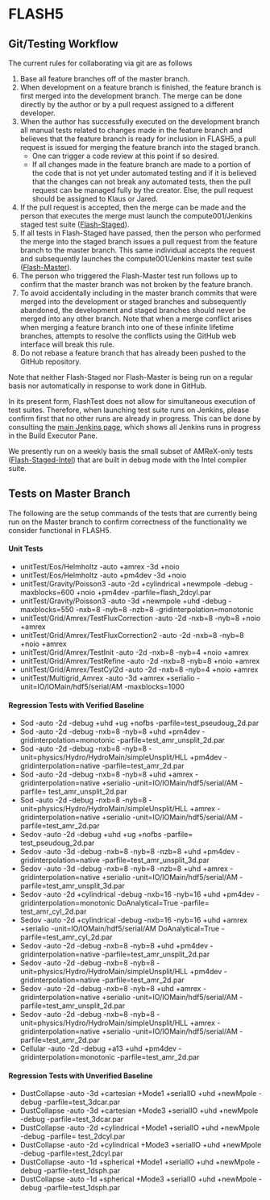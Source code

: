 # FLASH5

## Git/Testing Workflow

The current rules for collaborating via git are as follows
1.  Base all feature branches off of the master branch.
2.  When development on a feature branch is finished, the feature branch is
first merged into the development branch.  The merge can be done directly by the
author or by a pull request assigned to a different developer.
3.  When the author has successfully executed on the development branch all 
manual tests related to changes made in the feature branch and believes that the
feature branch is ready for inclusion in FLASH5, a pull request is issued for
merging the feature branch into the staged branch.
    * One can trigger a code review at this point if so desired.
    * If all changes made in the feature branch are made to a portion of the code
that is not yet under automated testing and if it is believed that the changes can not break
any automated tests, then the pull request can be managed fully by the creator.
Else, the pull request should be assigned to Klaus or Jared.
4.  If the pull request is accepted, then the merge can be made and the person
that executes the merge must launch the compute001/Jenkins staged test suite ([Flash-Staged](https://jenkins-ci.mcs.anl.gov/job/Flash-Staged/)).
5.  If all tests in Flash-Staged have passed, then the person who performed the
merge into the staged branch issues a pull request from the feature branch to
the master branch.  This same individual accepts the request and subsequently
launches the compute001/Jenkins master test suite ([Flash-Master](https://jenkins-ci.mcs.anl.gov/job/Flash-Master/)).
6.  The person who triggered the Flash-Master test run follows up to confirm
that the master branch was not broken by the feature branch.
7.  To avoid accidentally including in the master branch commits that were
merged into the development or staged branches and subsequently abandoned, the
development and staged branches should never be merged into any other branch.
Note that when a merge conflict arises when merging a feature branch into one of
these infinite lifetime branches, attempts to resolve the conflicts using the
GitHub web interface will break this rule.
8.  Do not rebase a feature branch that has already been pushed to the GitHub
repository.

Note that neither Flash-Staged nor Flash-Master is being run on a regular basis
nor automatically in response to work done in GitHub.

In its present form, FlashTest does not allow for simultaneous execution of test
suites.  Therefore, when launching test suite runs on Jenkins, please confirm
first that no other runs are already in progress.  This can be done by consulting the [main Jenkins page](https://jenkins-ci.mcs.anl.gov), which shows all Jenkins runs in progress in the Build Executor Pane.

We presently run on a weekly basis the small subset of AMReX-only tests ([Flash-Staged-Intel](https://jenkins-ci.mcs.anl.gov/job/Flash-Staged-Intel/)) that are built in debug mode with the Intel compiler suite.

## Tests on Master Branch

The following are the setup commands of the tests that are currently being run on the Master branch to confirm correctness of the functionality we consider functional in FLASH5.

#### Unit Tests
* unitTest/Eos/Helmholtz -auto +amrex -3d +noio
* unitTest/Eos/Helmholtz -auto +pm4dev -3d +noio
* unitTest/Gravity/Poisson3 -auto -2d +cylindrical +newmpole -debug -maxblocks=600 +noio +pm4dev -parfile=flash_2dcyl.par
* unitTest/Gravity/Poisson3 -auto -3d +newmpole +uhd -debug -maxblocks=550 -nxb=8 -nyb=8 -nzb=8 -gridinterpolation=monotonic
* unitTest/Grid/Amrex/TestFluxCorrection -auto -2d -nxb=8 -nyb=8 +noio +amrex
* unitTest/Grid/Amrex/TestFluxCorrection2 -auto -2d -nxb=8 -nyb=8 +noio +amrex
* unitTest/Grid/Amrex/TestInit -auto -2d -nxb=8 -nyb=4 +noio +amrex
* unitTest/Grid/Amrex/TestRefine -auto -2d -nxb=8 -nyb=8 +noio +amrex
* unitTest/Grid/Amrex/TestCyl2d -auto -2d -nxb=8 -nyb=4 +noio +amrex
* unitTest/Multigrid_Amrex -auto -3d +amrex +serialio -unit=IO/IOMain/hdf5/serial/AM -maxblocks=1000

#### Regression Tests with Verified Baseline
* Sod -auto -2d -debug +uhd +ug +nofbs -parfile=test_pseudoug_2d.par
* Sod -auto -2d -debug -nxb=8 -nyb=8 +uhd +pm4dev -gridinterpolation=monotonic -parfile=test_amr_unsplit_2d.par
* Sod -auto -2d -debug -nxb=8 -nyb=8 -unit=physics/Hydro/HydroMain/simpleUnsplit/HLL +pm4dev -gridinterpolation=native -parfile=test_amr_2d.par
* Sod -auto -2d -debug -nxb=8 -nyb=8 +uhd +amrex -gridinterpolation=native +serialio -unit=IO/IOMain/hdf5/serial/AM -parfile=	test_amr_unsplit_2d.par
* Sod -auto -2d -debug -nxb=8 -nyb=8 -unit=physics/Hydro/HydroMain/simpleUnsplit/HLL +amrex -gridinterpolation=native +serialio -unit=IO/IOMain/hdf5/serial/AM -parfile=test_amr_2d.par
* Sedov -auto -2d -debug +uhd +ug +nofbs -parfile=	test_pseudoug_2d.par
* Sedov -auto -3d -debug -nxb=8 -nyb=8 -nzb=8 +uhd +pm4dev -gridinterpolation=native -parfile=test_amr_unsplit_3d.par
* Sedov -auto -3d -debug -nxb=8 -nyb=8 -nzb=8 +uhd +amrex -gridinterpolation=native +serialio -unit=IO/IOMain/hdf5/serial/AM -parfile=test_amr_unsplit_3d.par
* Sedov -auto -2d +cylindrical -debug -nxb=16 -nyb=16 +uhd +pm4dev -gridinterpolation=monotonic DoAnalytical=True -parfile=	test_amr_cyl_2d.par
* Sedov -auto -2d +cylindrical -debug -nxb=16 -nyb=16 +uhd +amrex +serialio -unit=IO/IOMain/hdf5/serial/AM DoAnalytical=True -parfile=test_amr_cyl_2d.par
* Sedov -auto -2d -debug -nxb=8 -nyb=8 +uhd +pm4dev -gridinterpolation=native -parfile=test_amr_unsplit_2d.par
* Sedov -auto -2d -debug -nxb=8 -nyb=8 -unit=physics/Hydro/HydroMain/simpleUnsplit/HLL +pm4dev -gridinterpolation=native -parfile=test_amr_2d.par
* Sedov -auto -2d -debug -nxb=8 -nyb=8 +uhd +amrex -gridinterpolation=native +serialio -unit=IO/IOMain/hdf5/serial/AM -parfile=test_amr_unsplit_2d.par
* Sedov -auto -2d -debug -nxb=8 -nyb=8 -unit=physics/Hydro/HydroMain/simpleUnsplit/HLL +amrex -gridinterpolation=native +serialio -unit=IO/IOMain/hdf5/serial/AM -parfile=test_amr_2d.par
* Cellular -auto -2d -debug +a13 +uhd +pm4dev -gridinterpolation=monotonic -parfile=test_amr_2d.par

#### Regression Tests with Unverified Baseline
* DustCollapse -auto -3d +cartesian +Mode1 +serialIO +uhd +newMpole -debug -parfile=test_3dcar.par
* DustCollapse -auto -3d +cartesian +Mode3 +serialIO +uhd +newMpole -debug -parfile=test_3dcar.par
* DustCollapse -auto -2d +cylindrical +Mode1 +serialIO +uhd +newMpole -debug -parfile=	test_2dcyl.par
* DustCollapse -auto -2d +cylindrical +Mode3 +serialIO +uhd +newMpole -debug -parfile=test_2dcyl.par
* DustCollapse -auto -1d +spherical +Mode1 +serialIO +uhd +newMpole -debug -parfile=test_1dsph.par
* DustCollapse -auto -1d +spherical +Mode3 +serialIO +uhd +newMpole -debug -parfile=test_1dsph.par
